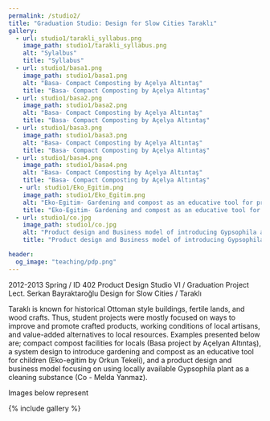```yaml
---
permalink: /studio2/
title: "Graduation Studio: Design for Slow Cities Taraklı"
gallery:
  - url: studio1/tarakli_syllabus.png
    image_path: studio1/tarakli_syllabus.png
    alt: "Sylalbus"
    title: "Syllabus"
  - url: studio1/basa1.png
    image_path: studio1/basa1.png
    alt: "Basa- Compact Composting by Açelya Altıntaş"
    title: "Basa- Compact Composting by Açelya Altıntaş"
  - url: studio1/basa2.png
    image_path: studio1/basa2.png
    alt: "Basa- Compact Composting by Açelya Altıntaş"
    title: "Basa- Compact Composting by Açelya Altıntaş"
  - url: studio1/basa3.png
    image_path: studio1/basa3.png
    alt: "Basa- Compact Composting by Açelya Altıntaş"
    title: "Basa- Compact Composting by Açelya Altıntaş"
  - url: studio1/basa4.png
    image_path: studio1/basa4.png
    alt: "Basa- Compact Composting by Açelya Altıntaş"
    title: "Basa- Compact Composting by Açelya Altıntaş"
   - url: studio1/Eko_Egitim.png
    image_path: studio1/Eko_Egitim.png
    alt: "Eko-Egitim- Gardening and compost as an educative tool for primary school by Orkun Tekeli"
    title: "Eko-Egitim- Gardening and compost as an educative tool for primary school by Orkun Tekeli"
  - url: studio1/co.jpg
    image_path: studio1/co.jpg
    alt: "Product design and Business model of introducing Gypsophila as a detergent for urban consumers by Melda Yanmaz"
    title: "Product design and Business model of introducing Gypsophila as a detergent for urban consumers by Melda Yanmaz"

header: 
  og_image: "teaching/pdp.png"
---
```



2012-2013 Spring / ID 402
Product Design Studio VI / Graduation Project
Lect. Serkan Bayraktaroğlu
Design for Slow Cities / Taraklı


Taraklı is known for  historical Ottoman style buildings, fertile lands, and wood crafts. Thus, student projects were mostly focused on ways to improve and promote crafted products, working conditions of local artisans, and value-added alternatives to local resources. Examples presented below are; compact compost facilities for locals (Basa project by Açelyan Altıntaş), a system design to introduce gardening and compost as an educative tool for children (Eko-egitim by Orkun Tekeli), and a product design and business model focusing on using locally available Gypsophila plant as a cleaning substance (Co - Melda Yanmaz).




Images below represent 

{% include gallery %}
